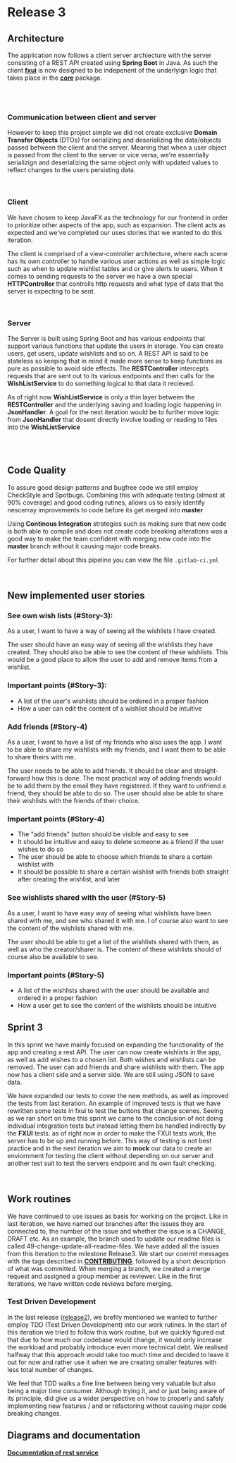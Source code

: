 # Release 3

## Architecture

The application now follows a client server archiecture with the server consisting of a REST API created using **Spring Boot** in Java. As such the client [**fxui**](./../../wishList/fxui/README.md) is now designed to be indepenent of the underlyign logic that takes place in the [**core**](../../wishList/core/README.md) package.

<br />
<br />

### Communication between client and server

However to keep this project simple we did not create exclusive **Domain Transfer Objects** (DTOs) for serializing and deserializing the data/objects passed between the client and the server. Meaning that when a user object is passed from the client to the server or vice versa, we're essentially serializign and deserializing the same object only with updated values to reflect changes to the users persisting data.

<br />

### Client

We have chosen to keep JavaFX as the technology for our frontend in order to prioritize other aspects of the app, such as expansion. The client acts as expected and we've completed our uses stories that we wanted to do this iteration.

The client is comprised of a view-controller architecture, where each scene has its own controller to handle various user actions as well as simple logic such as when to update wishlist tables and or give alerts to users. When it comes to sending requests to the server we have a own special **HTTPController** that controlls http requests and what type of data that the server is expecting to be sent.

<br />

### Server

The Server is built using Spring Boot and has various endpoints that support various functions that update the users in storage. You can create users, get users, update wishlists and so on. A REST API is said to be stateless so keeping that in mind it made more sense to keep functions as pure as possible to avoid side effects. The **RESTController** intercepts requests that are sent out to its various endpoints and then calls for the **WishListService** to do something logical to that data it recieved.

As of right now **WishListService** is only a thin layer between the **RESTController** and the underlying saving and loading logic happening in **JsonHandler**. A goal for the next iteration would be to further move logic from **JsonHandler** that dosent directly involve loading or reading to files into the **WishListService**

<br/>
<br />

## Code Quality

To assure good design patterns and bugfree code we still employ CheckStyle and Spotbugs. Combining this with adequate testing (almost at 90% coverage) and good coding rutines, allows us to easily identify nescerray improvements to code before its get merged into **master**

Using **Continous Integration** strategies such as making sure that new code is both able to compile and does not create code breaking alterations was a good way to make the team confident with merging new code into the **master** branch without it causing major code breaks.

For further detail about this pipeline you can view the file `.gitlab-ci.yml`

<br />

## New implemented user stories

### See own wish lists (#Story-3):

As a user, I want to have a way of seeing all the wishlists I have created.

The user should have an easy way of seeing all the wishlists they have created. They should also be able to see the
content of these wishlists. This would be a good place to allow the user to add and remove items from a wishlist.

### Important points (#Story-3):

- A list of the user's wishlists should be ordered in a proper fashion
- How a user can edit the content of a wishlist should be intuitive

### Add friends (#Story-4)

As a user, I want to have a list of my friends who also uses the app. I want to be able to share my wishlists with my
friends, and I want them to be able to share theirs with me.

The user needs to be able to add friends. It should be clear and straight-forward how this is done. The most practical
way of adding friends would be to add them by the email they have registered. If they want to unfriend a friend, they
should be able to do so. The user should also be able to share their wishlists with the friends of their choice.

### Important points (#Story-4)

- The "add friends" button should be visible and easy to see
- It should be intuitive and easy to delete someone as a friend if the user wishes to do so
- The user should be able to choose which friends to share a certain wishlist with
- It should be possible to share a certain wishlist with friends both straight after creating the wishlist, and later

### See wishlists shared with the user (#Story-5)

As a user, I want to have easy way of seeing what wishlists have been shared with me, and see who shared it with me. I
of course also want to see the content of the wishlists shared with me.

The user should be able to get a list of the wishlists shared with them, as well as who the creator/sharer is. The
content of these wishlists should of course also be available to see.

### Important points (#Story-5)

- A list of the wishlists shared with the user should be available and ordered in a proper fashion
- How a user get to see the content of the wishlists should be intuitive

## Sprint 3

In this sprint we have mainly focused on expanding the functionality of the app and creating a rest API. The user can now create wishlists in the app, as well as add wishes to a chosen list. Both wishes and wishlists can be removed. The user can add friends and share wishlists with them. The app now has a client side and a server side. We are still using JSON to save data.

We have expanded our tests to cover the new methods, as well as improved the tests from last iteration. An example of improved tests is that we have rewritten some tests in fxui to test the buttons that change scenes. Seeing as we ran short on time this sprint we came to the conclusion of not doing individual integration tests but instead letting them be handled indirectly by the **FXUI** tests. as of right now in order to make the FXUI tests work, the server has to be up and running before. This way of testing is not best practice and in the next iteration we aim to **mock** our data to create an enviornment for testing the client without depending on our server and another test suit to test the servers endpoint and its own fault checking.

<br />

## Work routines

We have continued to use issues as basis for working on the project. Like in last iteration, we have named our branches after the issues they are connected to, the number of the issue and whether the issue is a CHANGE, DRAFT etc. As an example, the branch used to update our readme files is called 49-change-update-all-readme-files. We have added all the issues from this iteration to the milestone Release3. We start our commit messages with the tags described in [**CONTRIBUTING**](/CONTRIBUTING.md), followed by a short description of what was committed. When merging a branch, we created a merge request and assigned a group member as reviewer. Like in the first iterations, we have written code reviews before merging.

### Test Driven Development

In the last release ([release2](../release2/README.md)), we brefily mentioned we wanted to further employ TDD (Test Driven Development) into our work rutines. In the start of this iteration we tried to follow this work routine, but we quickly figured out that due to how much our codebase would change, it would only increase the workload and probably introduce even more technical debt. We realised halfway that this approach would take too much time and decided to leave it out for now and rather use it when we are creating smaller features with less total number of changes.

We feel that TDD walks a fine line between being very valuable but also being a major time consumer. Although trying it, and or just being aware of its principle, did give us a wider perspective on how to properly and safely implementing new features / and or refactoring without causing major code breaking changes.

## Diagrams and documentation

[**Documentation of rest service**](./wishList/rest/README.md)

